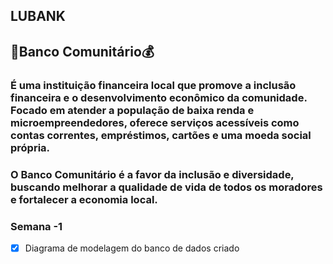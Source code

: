 ## LUBANK

## 🏦Banco Comunitário💰

### É uma instituição financeira local que promove a inclusão financeira e o desenvolvimento econômico da comunidade. Focado em atender a população de baixa renda e microempreendedores, oferece serviços acessíveis como contas correntes, empréstimos, cartões e uma moeda social própria.

### O Banco Comunitário é a favor da inclusão e diversidade, buscando melhorar a qualidade de vida de todos os moradores e fortalecer a economia local.


### Semana -1
- [x] Diagrama de modelagem do banco de dados criado



